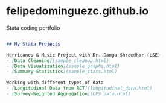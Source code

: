 # felipedominguezc.github.io
Stata coding portfolio

```markdown

## My Stata Projects

Hurricanes & Music Project with Dr. Ganga Shreedhar (LSE)
- [Data Cleaning](sample_cleanup.html)
- [Data Visualization](sample_graphs.html)
- [Summary Statistics](sample_stats.html)

Working with different types of data
- [Longitudinal Data from RCT](longitudinal_dara.html)
- [Survey-Weighted Aggregation](CPS_data.html)
